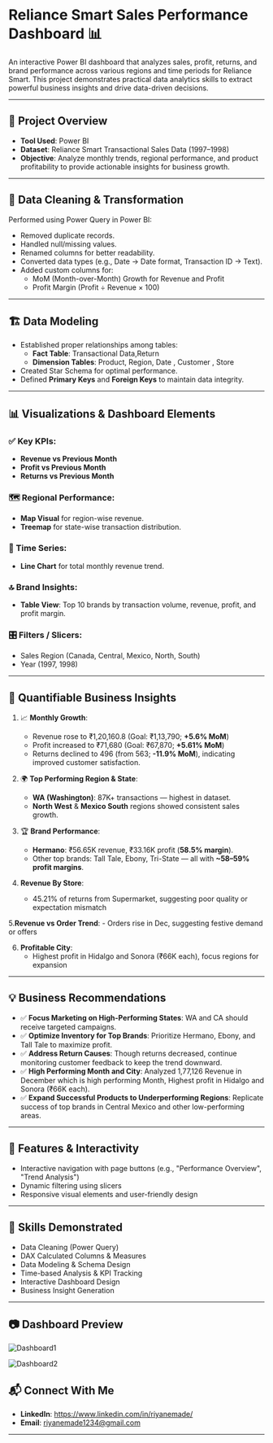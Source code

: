 # Reliance Smart Sales Performance Dashboard 📊

An interactive Power BI dashboard that analyzes sales, profit, returns, and brand performance across various regions and time periods for Reliance Smart. This project demonstrates practical data analytics skills to extract powerful business insights and drive data-driven decisions.

---

## 📁 Project Overview

- **Tool Used**: Power BI
- **Dataset**: Reliance Smart Transactional Sales Data (1997–1998)
- **Objective**: Analyze monthly trends, regional performance, and product profitability to provide actionable insights for business growth.

---

## 🔄 Data Cleaning & Transformation

Performed using Power Query in Power BI:

- Removed duplicate records.
- Handled null/missing values.
- Renamed columns for better readability.
- Converted data types (e.g., Date → Date format, Transaction ID → Text).
- Added custom columns for:
  - MoM (Month-over-Month) Growth for Revenue and Profit
  - Profit Margin (Profit ÷ Revenue × 100)

---

## 🏗️ Data Modeling

- Established proper relationships among tables:
  - **Fact Table**: Transactional Data,Return
  - **Dimension Tables**: Product, Region, Date , Customer , Store
- Created Star Schema for optimal performance.
- Defined **Primary Keys** and **Foreign Keys** to maintain data integrity.

---

## 📊 Visualizations & Dashboard Elements

### ✅ Key KPIs:
- **Revenue vs Previous Month**
- **Profit vs Previous Month**
- **Returns vs Previous Month**

### 🗺️ Regional Performance:
- **Map Visual** for region-wise revenue.
- **Treemap** for state-wise transaction distribution.

### 📅 Time Series:
- **Line Chart** for total monthly revenue trend.

### 🔝 Brand Insights:
- **Table View**: Top 10 brands by transaction volume, revenue, profit, and profit margin.

### 🎛️ Filters / Slicers:
- Sales Region (Canada, Central, Mexico, North, South)
- Year (1997, 1998)

---

## 📌 Quantifiable Business Insights

1. 📈 **Monthly Growth**:
   - Revenue rose to ₹1,20,160.8 (Goal: ₹1,13,790; **+5.6% MoM**)
   - Profit increased to ₹71,680 (Goal: ₹67,870; **+5.61% MoM**)
   - Returns declined to 496 (from 563; **-11.9% MoM**), indicating improved customer satisfaction.

2. 🌍 **Top Performing Region & State**:
   - **WA (Washington)**: 87K+ transactions — highest in dataset.
   - **North West** & **Mexico South** regions showed consistent sales growth.

3. 🏆 **Brand Performance**:
   - **Hermano**: ₹56.65K revenue, ₹33.16K profit (**58.5% margin**).
   - Other top brands: Tall Tale, Ebony, Tri-State — all with **~58–59% profit margins**.
  
4. **Revenue By Store**:
     - 45.21% of returns from Supermarket, suggesting poor quality or expectation mismatch

5.**Revenue vs Order Trend**:
     - Orders rise in Dec, suggesting festive demand or offers

6. **Profitable City**:
     - Highest profit in Hidalgo and Sonora (₹66K each), focus regions for expansion
---

## 💡 Business Recommendations

- ✅ **Focus Marketing on High-Performing States**: WA and CA should receive targeted campaigns.
- ✅ **Optimize Inventory for Top Brands**: Prioritize Hermano, Ebony, and Tall Tale to maximize profit.
- ✅ **Address Return Causes**: Though returns decreased, continue monitoring customer feedback to keep the trend downward.
- ✅ **High Performing Month and City**: Analyzed 1,77,126 Revenue in December which is high performing Month, Highest profit in Hidalgo and Sonora (₹66K each).
- ✅ **Expand Successful Products to Underperforming Regions**: Replicate success of top brands in Central Mexico and other low-performing areas.

---

## 🚀 Features & Interactivity

- Interactive navigation with page buttons (e.g., "Performance Overview", "Trend Analysis")
- Dynamic filtering using slicers
- Responsive visual elements and user-friendly design

---

## 📌 Skills Demonstrated

- Data Cleaning (Power Query)
- DAX Calculated Columns & Measures
- Data Modeling & Schema Design
- Time-based Analysis & KPI Tracking
- Interactive Dashboard Design
- Business Insight Generation

---

## 📷 Dashboard Preview
![Dashboard1](https://github.com/user-attachments/assets/7413b9b4-19b1-4258-969d-8f2e68ac4afd)

![Dashboard2](https://github.com/user-attachments/assets/54ef5eba-6d2e-437a-bc8f-62c6998a2824)

## 📬 Connect With Me



- **LinkedIn**: https://www.linkedin.com/in/riyanemade/
- **Email**: riyanemade1234@gmail.com

---



